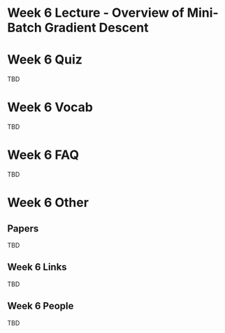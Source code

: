 # Week 6 Lecture - Overview of Mini-Batch Gradient Descent


# Week 6 Quiz

TBD

# Week 6 Vocab

TBD

# Week 6 FAQ

TBD

# Week 6 Other

## Papers

TBD

## Week 6 Links

TBD

## Week 6 People

TBD

